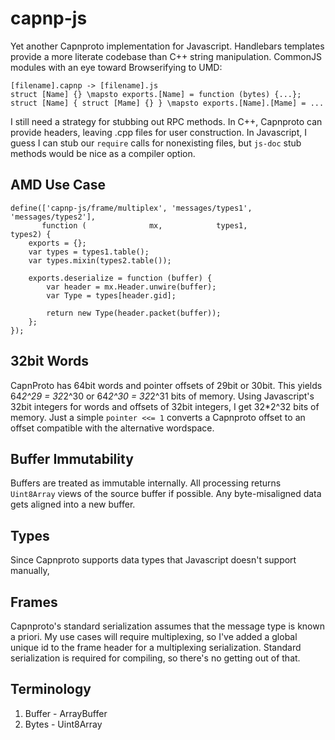 capnp-js
========

Yet another Capnproto implementation for Javascript.
Handlebars templates provide a more literate codebase than C++ string manipulation.
CommonJS modules with an eye toward Browserifying to UMD:
```
[filename].capnp -> [filename].js
struct [Name] {} \mapsto exports.[Name] = function (bytes) {...};
struct [Name] { struct [Mame] {} } \mapsto exports.[Name].[Mame] = ...
```

I still need a strategy for stubbing out RPC methods.
In C++, Capnproto can provide headers, leaving .cpp files for user construction.
In Javascript, I guess I can stub our `require` calls for nonexisting files, but `js-doc` stub methods would be nice as a compiler option.

AMD Use Case
------------
```
define(['capnp-js/frame/multiplex', 'messages/types1', 'messages/types2'],
       function (              mx,            types1,            types2) {
    exports = {};
    var types = types1.table();
    var types.mixin(types2.table());

    exports.deserialize = function (buffer) {
        var header = mx.Header.unwire(buffer);
        var Type = types[header.gid];

        return new Type(header.packet(buffer));
    };
});
```

32bit Words
-----------
CapnProto has 64bit words and pointer offsets of 29bit or 30bit.
This yields 64*2^29 = 32*2^30 or 64*2^30 = 32*2^31 bits of memory.
Using Javascript's 32bit integers for words and offsets of 32bit integers, I get 32*2^32 bits of memory.
Just a simple `pointer <<= 1` converts a Capnproto offset to an offset compatible with the alternative wordspace.

Buffer Immutability
-------------------
Buffers are treated as immutable internally.
All processing returns `Uint8Array` views of the source buffer if possible.
Any byte-misaligned data gets aligned into a new buffer.

Types
-----
Since Capnproto supports data types that Javascript doesn't support manually, 

Frames
------
Capnproto's standard serialization assumes that the message type is known a priori.
My use cases will require multiplexing, so I've added a global unique id to the frame header for a multiplexing serialization.
Standard serialization is required for compiling, so there's no getting out of that.

Terminology
-----------
1. Buffer - ArrayBuffer
2. Bytes - Uint8Array
